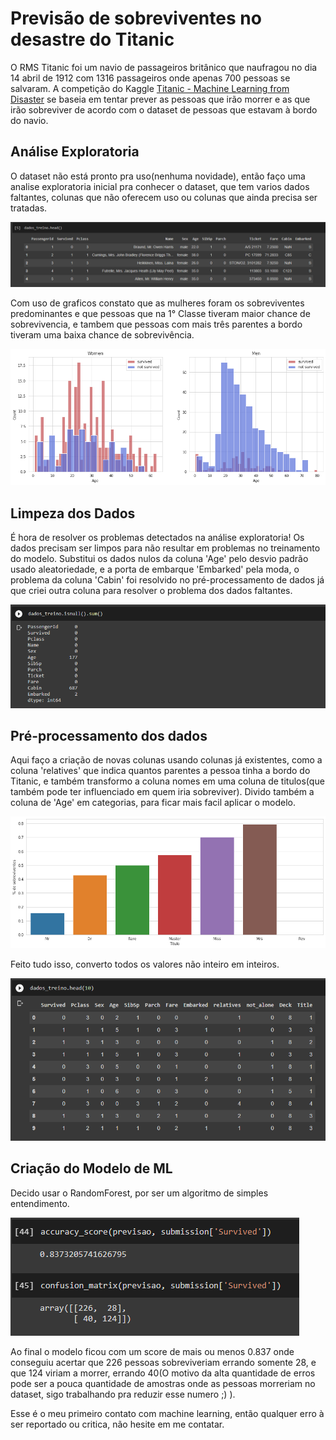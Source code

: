 # Previsão de sobreviventes no desastre do Titanic

O RMS Titanic foi um navio de passageiros britânico que naufragou no dia 14 abril de 1912 com 1316 passageiros onde
apenas 700 pessoas se salvaram. A competição do Kaggle [Titanic - Machine Learning from Disaster](https://www.kaggle.com/c/titanic)
se baseia em tentar prever as pessoas que irão morrer e as que irão sobreviver de acordo com o dataset de pessoas que
estavam à bordo do navio.

## Análise Exploratoria

O dataset não está pronto pra uso(nenhuma novidade), então faço uma analise exploratoria inicial pra conhecer o dataset, 
que tem varios dados faltantes, colunas que não oferecem uso ou colunas que ainda precisa ser tratadas. 

![alt text](https://github.com/HelvioSiqueira/Classificacao-dataset-do-Titanic/blob/main/public/imagens/dataset.png "Dataset Titanic")

Com uso de graficos constato que as mulheres foram os sobreviventes predominantes e que pessoas que na 1° Classe tiveram
maior chance de sobrevivencia, e tambem que pessoas com mais três parentes a bordo tiveram uma baixa chance de sobrevivência.

![alt text](https://github.com/HelvioSiqueira/Classificacao-dataset-do-Titanic/blob/main/public/imagens/sobreviventes%20por%20sexo.png "Diferenciação de sobreviventes por sexo")

## Limpeza dos Dados

É hora de resolver os problemas detectados na análise exploratoria! Os dados precisam ser limpos para não resultar em 
problemas no treinamento do modelo. Substitui os dados nulos da coluna 'Age' pelo desvio padrão usado aleatoriedade, e a porta de
embarque 'Embarked' pela moda, o problema da coluna 'Cabin' foi resolvido no pré-processamento de dados já que criei 
outra coluna para resolver o problema dos dados faltantes.

![alt text](https://github.com/HelvioSiqueira/Classificacao-dataset-do-Titanic/blob/main/public/imagens/nulos.png "Valores nulos em cada coluna")

## Pré-processamento dos dados

Aqui faço a criação de novas colunas usando colunas já existentes, como a coluna 'relatives' que indica quantos parentes
a pessoa tinha a bordo do Titanic, e também transformo a coluna nomes em uma coluna de titulos(que também
pode ter influenciado em quem iria sobreviver). Divido também a coluna de 'Age' em categorias, para ficar mais facil
aplicar o modelo.

![alt text](https://github.com/HelvioSiqueira/Classificacao-dataset-do-Titanic/blob/main/public/imagens/sobreviventes_p_titulo.png "Porcentagem de sobrevivente por titulo")

Feito tudo isso, converto todos os valores não inteiro em inteiros.

![alt text](https://github.com/HelvioSiqueira/Classificacao-dataset-do-Titanic/blob/main/public/imagens/base_final.png "Porcentagem de sobrevivente por titulo")

## Criação do Modelo de ML

Decido usar o RandomForest, por ser um algoritmo de simples entendimento.

![alt text](https://github.com/HelvioSiqueira/Classificacao-dataset-do-Titanic/blob/main/public/imagens/score.png "Porcentagem de sobrevivente por titulo")

Ao final o modelo ficou com um score de mais ou menos 0.837 onde conseguiu acertar que 226 pessoas sobreviveriam errando somente 28, e que
124 viriam a morrer, errando 40(O motivo da alta quantidade de erros pode ser a pouca quantidade de amostras onde as 
pessoas morreriam no dataset, sigo trabalhando pra reduzir esse numero ;) ).

Esse é o meu primeiro contato com machine learning, então qualquer erro à ser reportado ou critica, não hesite em me contatar.